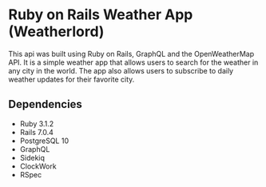 # Ruby on Rails Weather App (Weatherlord)

This api was built using Ruby on Rails, GraphQL and the OpenWeatherMap API. It is a simple weather app that allows users to search for the weather in any city in the world. The app also allows users to subscribe to daily weather updates for their favorite city.

## Dependencies

- Ruby 3.1.2
- Rails 7.0.4
- PostgreSQL 10
- GraphQL
- Sidekiq
- ClockWork
- RSpec
